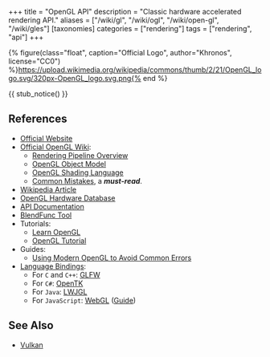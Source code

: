 +++
title = "OpenGL API"
description = "Classic hardware accelerated rendering API."
aliases = ["/wiki/gl", "/wiki/ogl", "/wiki/open-gl", "/wiki/gles"]
[taxonomies]
categories = ["rendering"]
tags = ["rendering", "api"]
+++

{% figure(class="float", caption="Official Logo", author="Khronos", license="CC0") %}https://upload.wikimedia.org/wikipedia/commons/thumb/2/21/OpenGL_logo.svg/320px-OpenGL_logo.svg.png{% end %}

{{ stub_notice() }}

## References

- [Official Website](http://www.opengl.org/)
- [Official OpenGL Wiki](https://www.khronos.org/opengl/wiki/):
  - [Rendering Pipeline Overview](https://www.khronos.org/opengl/wiki/Rendering_Pipeline_Overview)
  - [OpenGL Object Model](https://www.khronos.org/opengl/wiki/OpenGL_Object)
  - [OpenGL Shading Language](https://www.khronos.org/opengl/wiki/OpenGL_Shading_Language)
  - [Common Mistakes](https://www.khronos.org/opengl/wiki/Common_Mistakes), a ***must-read***.
- [Wikipedia Article](https://en.wikipedia.org/wiki/OpenGL)
- [OpenGL Hardware Database](https://opengl.gpuinfo.org/)
- [API Documentation](https://docs.gl/)
- [BlendFunc Tool](https://www.andersriggelsen.dk/glblendfunc.php)
- Tutorials:
  - [Learn OpenGL](https://learnopengl.com/)
  - [OpenGL Tutorial](http://www.opengl-tutorial.org/)
- Guides:
  - [Using Modern OpenGL to Avoid Common Errors](https://juandiegomontoya.github.io/modern_opengl.html)
- [Language Bindings](https://www.khronos.org/opengl/wiki/Language_bindings):
  - For `C` and `C++`: [GLFW](https://www.glfw.org/)
  - For `C#`: [OpenTK](https://opentk.net/)
  - For `Java`: [LWJGL](https://www.lwjgl.org/)
  - For `JavaScript`: [WebGL](https://developer.mozilla.org/en-US/docs/Web/API/WebGL_API) ([Guide](https://webglfundamentals.org/))

## See Also

- [Vulkan](/wiki/vulkan)
